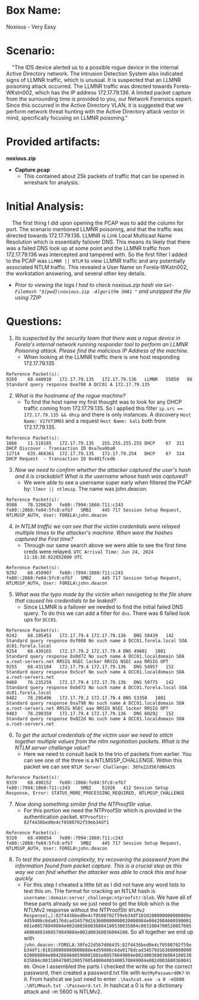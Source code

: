 # Box Name:
Noxious - Very Easy
# Scenario:
&nbsp; &nbsp; "The IDS device alerted us to a possible rogue device in the internal Active Directory network. The Intrusion Detection System also indicated signs of LLMNR traffic, which is unusual. It is suspected that an LLMNR poisoning attack occurred. The LLMNR traffic was directed towards Forela-WKstn002, which has the IP address 172.17.79.136. A limited packet capture from the surrounding time is provided to you, our Network Forensics expert. Since this occurred in the Active Directory VLAN, it is suggested that we perform network threat hunting with the Active Directory attack vector in mind, specifically focusing on LLMNR poisoning."
# Provided artifacts:
**noxious.zip**
  - **Capture.pcap**
    - This contained about 25k packets of traffic that can be opened in wireshark for analysis.
# Initial Analysis:
&nbsp; &nbsp; The first thing I did upon opening the PCAP was to add the column for port. The scenario mentioned LLMNR poisoning, and that the traffic was directed towards 172.17.79.136. LLMNR is Link Local Multicast Name Resolution which is essentially failover DNS. This means its likely that there was a failed DNS look up at some point and the LLMNR traffic from 172.17.79.136 was intercepted and tampered with. So the first filter I added to the PCAP was ```LLMNR || NTLM``` to view LLMNR traffic and any potentially associated NTLM traffic. This revealed a User Name on Forela-WKstn002, the workstation answering, and several other key details. 

- _Prior to viewing the logs I had to check noxious.zip hash via ```Get-FileHash "${pwd}\noxious.zip -Algorithm SHA1 "``` and unzipped the file using 7ZIP_

# Questions:
1. _Its suspected by the security team that there was a rogue device in Forela's internal network running responder tool to perform an LLMNR Poisoning attack. Please find the malicious IP Address of the machine._
    - When looking at the LLMNR traffic there is one host responding 172.17.79.135
```
Reference Packet(s):
9269	68.440010	172.17.79.135	172.17.79.136	LLMNR	55850	86	Standard query response 0xe708 A DCC01 A 172.17.79.135
```
2.  _What is the hostname of the rogue machine?_
    - To find the host name my first thought was to look for any DHCP traffic coming from 172.17.79.135. So I applied this filter ```ip.src == 172.17.79.135 && dhcp``` and there is only instances. A discovery ```Host Name: V17VT3M03``` and a request ```Host Name: kali``` both from 172.17.79.135.
```
Reference Packet(s):
1666	11.510185	172.17.79.135	255.255.255.255	DHCP	67	311	DHCP Discover - Transaction ID 0xa7ea9ba0
12714	635.466361	172.17.79.135	172.17.79.254	DHCP	67	324	DHCP Request  - Transaction ID 0x481fced6
```
3.  _Now we need to confirm whether the attacker captured the user's hash and it is crackable!! What is the username whose hash was captured?_
    - We were able to see a username super early when filtered the PCAP by: ```llmnr || ntlmssp```. The name was john.deacon.

```
Reference Packet(s):
9508	78.320628	fe80::7994:1860:711:c243	fe80::2068:fe84:5fc8:efb7	SMB2	445	717	Session Setup Request, NTLMSSP_AUTH, User: FORELA\john.deacon
```
4.  _In NTLM traffic we can see that the victim credentials were relayed multiple times to the attacker's machine. When were the hashes captured the First time?_
    - Through our same search above we were able to see the first time creds were relayed. ```UTC Arrival Time: Jun 24, 2024 11:18:30.922052000 UTC```

```
Reference Packet(s):
9292	68.459907	fe80::7994:1860:711:c243	fe80::2068:fe84:5fc8:efb7	SMB2	445	717	Session Setup Request, NTLMSSP_AUTH, User: FORELA\john.deacon
```
5.  _What was the typo made by the victim when navigating to the file share that caused his credentials to be leaked?_
    - Since LLMNR is a failover we needed to find the initial failed DNS query. To do this we can add a filter for ```dns```. There was 6 failed look ups for ```DCC01```.
```
Reference Packet(s):
9242	68.195453	172.17.79.4	172.17.79.136	DNS	50439	142	Standard query response 0xf088 No such name A DCC01.forela.local SOA dc01.forela.local
9254	68.430165	172.17.79.2	172.17.79.4	DNS	49601	1081	Standard query response 0x0d72 No such name A DCC01.localdomain SOA a.root-servers.net RRSIG NSEC locker RRSIG NSEC aaa RRSIG OPT
9255	68.431184	172.17.79.4	172.17.79.136	DNS	54957	152	Standard query response 0x5cef No such name A DCC01.localdomain SOA a.root-servers.net
9460	76.235259	172.17.79.4	172.17.79.136	DNS	50775	142	Standard query response 0xbd72 No such name A DCC01.forela.local SOA dc01.forela.local
9482	78.295496	172.17.79.2	172.17.79.4	DNS	53350	1081	Standard query response 0xa798 No such name A DCC01.localdomain SOA a.root-servers.net RRSIG NSEC aaa RRSIG NSEC locker RRSIG OPT
9483	78.298350	172.17.79.4	172.17.79.136	DNS	60292	152	Standard query response 0x022d No such name A DCC01.localdomain SOA a.root-servers.net
```
6.  _To get the actual credentials of the victim user we need to stitch together multiple values from the ntlm negotiation packets. What is the NTLM server challenge value?_
    - Here we need to consult back to the trio of packets from earlier. You can see one of the three is a NTLMSSP_CHALLENGE. Within this packet we can see ```NTLM Server Challenge: 30fe22d567d06435```
```
Reference Packet(s):
9319	68.490152	fe80::2068:fe84:5fc8:efb7	fe80::7994:1860:711:c243	SMB2	51926	412	Session Setup Response, Error: STATUS_MORE_PROCESSING_REQUIRED, NTLMSSP_CHALLENGE
```
7.  _Now doing something similar find the NTProofStr value._
    - For this portion we need the NTProofStr which is provided in the authentication packet. ```NTProofStr: 82f4436bed0e4cf0580702f59eb34df1```
```
Reference Packet(s):
9320	68.490854	fe80::7994:1860:711:c243	fe80::2068:fe84:5fc8:efb7	SMB2	445	717	Session Setup Request, NTLMSSP_AUTH, User: FORELA\john.deacon
```
8.  _To test the password complexity, try recovering the password from the information found from packet capture. This is a crucial step as this way we can find whether the attacker was able to crack this and how quickly._
    - For this step I cheated a little bit as I did not have any word lists to test this on. THe format for cracking an NTLM hash is ```username::domain:server_challenge:ntproofstr:blob```.
We have all of these parts already so we just need to get the blob which is the NTLMv2 response without the NTProofStr ```NTLMv2 Response[…]:82f4436bed0e4cf0580702f59eb34df1010100000000000080e4d59406c6da0176dcad34579d163600000000020008004e0042004600590001001e00570049004e002d00360036004100530035004c003100470052005700540004003400570049004e002d00360036004100```. So all together we end up with ```john.deacon::FORELA:30fe22d567d06435:82f4436bed0e4cf0580702f59eb34df1:010100000000000080e4d59406c6da0176dcad34579d163600000000020008004e0042004600590001001e00570049004e002d00360036004100530035004c003100470052005700540004003400570049004e002d00360036004100```. Once I assembled the parts I checked the write up for the correct password, then created a password.txt file with ```NotMyPassword0K?``` in it. From hashcat we just need to enter ```.\hashcat.exe -a 0 -m5600 .\NTLMHash.txt .\Password.txt```. In hashcat a 0 is for a dictionary attack and -m 5600 is NTLMv2.
